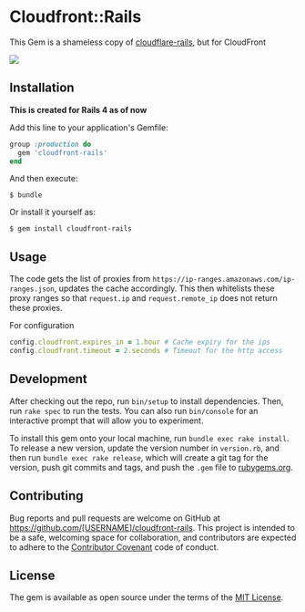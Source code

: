 # Cloudfront::Rails

This Gem is a shameless copy of [cloudflare-rails](https://github.com/modosc/cloudflare-rails), but for CloudFront

![](https://api.travis-ci.org/dinks/cloudfront-rails.svg)

## Installation

__This is created for Rails 4 as of now__

Add this line to your application's Gemfile:

```ruby
group :production do
  gem 'cloudfront-rails'
end
```

And then execute:

    $ bundle

Or install it yourself as:

    $ gem install cloudfront-rails

## Usage

The code gets the list of proxies from `https://ip-ranges.amazonaws.com/ip-ranges.json`, updates the cache accordingly. This then whitelists these proxy ranges so that `request.ip` and `request.remote_ip` does not return these proxies.

For configuration

```ruby
config.cloudfront.expires_in = 1.hour # Cache expiry for the ips
config.cloudfront.timeout = 2.seconds # Timeout for the http access
```

## Development

After checking out the repo, run `bin/setup` to install dependencies. Then, run `rake spec` to run the tests. You can also run `bin/console` for an interactive prompt that will allow you to experiment.

To install this gem onto your local machine, run `bundle exec rake install`. To release a new version, update the version number in `version.rb`, and then run `bundle exec rake release`, which will create a git tag for the version, push git commits and tags, and push the `.gem` file to [rubygems.org](https://rubygems.org).

## Contributing

Bug reports and pull requests are welcome on GitHub at https://github.com/[USERNAME]/cloudfront-rails. This project is intended to be a safe, welcoming space for collaboration, and contributors are expected to adhere to the [Contributor Covenant](http://contributor-covenant.org) code of conduct.


## License

The gem is available as open source under the terms of the [MIT License](http://opensource.org/licenses/MIT).

